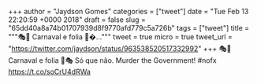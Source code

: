 
+++
author = "Jaydson Gomes"
categories = ["tweet"]
date = "Tue Feb 13 22:20:59 +0000 2018"
draft = false
slug = "65dd40a8a74b01707939d8f9770afd779c5a726b"
tags = ["tweet"]
title = """🎭🎉 Carnaval e folia 🎉�..."""
tweet = true
micro = true
tweet_url = "https://twitter.com/jaydson/status/963538520517332992"
+++
🎭🎉 Carnaval e folia 🎉🎭
Só que não.
Murder the Government!
#nofx https://t.co/soCrU4dRWa
